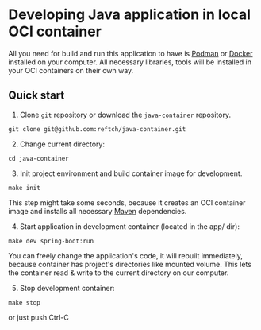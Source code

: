 # Developing Java application in local OCI container

All you need for build and run this application to have is [Podman](https://podman.io/) or [Docker](https://www.docker.com/) installed on your computer. All necessary libraries, tools will be installed in your OCI containers on their own way.

## Quick start

1. Clone `git` repository or download the `java-container` repository.

```
git clone git@github.com:reftch/java-container.git
```  

2. Change current directory:

```
cd java-container
````

3. Init project environment and build container image for development.

  ```
  make init
  ```

  This step might take some seconds, because it creates an OCI container image and installs all necessary [Maven](https://maven.apache.org/) dependencies. 

4. Start application in development container (located in the app/ dir):

  ```
  make dev spring-boot:run
  ```

  You can freely change the application's code, it will rebuilt immediately, because container has project's directories like mounted volume. This lets the con­tain­er read & write to the cur­rent direc­to­ry on our com­put­er.

  5. Stop development container:

  ```
  make stop
  ```
  or just push Ctrl-C